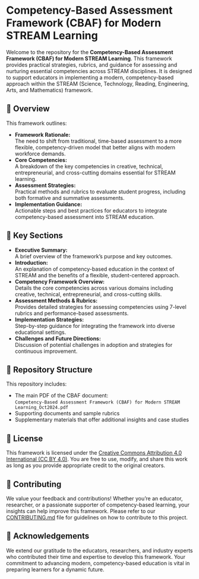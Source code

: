 # Competency-Based Assessment Framework (CBAF) for Modern STREAM Learning

Welcome to the repository for the **Competency-Based Assessment Framework (CBAF) for Modern STREAM Learning**. This framework provides practical strategies, rubrics, and guidance for assessing and nurturing essential competencies across STREAM disciplines. It is designed to support educators in implementing a modern, competency-based approach within the STREAM (Science, Technology, Reading, Engineering, Arts, and Mathematics) framework.

## 🌟 Overview

This framework outlines:
- **Framework Rationale:**  
  The need to shift from traditional, time-based assessment to a more flexible, competency-driven model that better aligns with modern workforce demands.
- **Core Competencies:**  
  A breakdown of the key competencies in creative, technical, entrepreneurial, and cross-cutting domains essential for STREAM learning.
- **Assessment Strategies:**  
  Practical methods and rubrics to evaluate student progress, including both formative and summative assessments.
- **Implementation Guidance:**  
  Actionable steps and best practices for educators to integrate competency-based assessment into STREAM education.

## 📖 Key Sections

- **Executive Summary:**  
  A brief overview of the framework’s purpose and key outcomes.
- **Introduction:**  
  An explanation of competency-based education in the context of STREAM and the benefits of a flexible, student-centered approach.
- **Competency Framework Overview:**  
  Details the core competencies across various domains including creative, technical, entrepreneurial, and cross-cutting skills.
- **Assessment Methods & Rubrics:**  
  Provides detailed strategies for assessing competencies using 7-level rubrics and performance-based assessments.
- **Implementation Strategies:**  
  Step-by-step guidance for integrating the framework into diverse educational settings.
- **Challenges and Future Directions:**  
  Discussion of potential challenges in adoption and strategies for continuous improvement.

## 📂 Repository Structure

This repository includes:
- The main PDF of the CBAF document:  
  `Competency-Based Assessment Framework (CBAF) for Modern STREAM Learning_Oct2024.pdf`
- Supporting documents and sample rubrics
- Supplementary materials that offer additional insights and case studies

## 📜 License

This framework is licensed under the [Creative Commons Attribution 4.0 International (CC BY 4.0)](http://creativecommons.org/licenses/by/4.0/legalcode). You are free to use, modify, and share this work as long as you provide appropriate credit to the original creators.

## 🤝 Contributing

We value your feedback and contributions! Whether you’re an educator, researcher, or a passionate supporter of competency-based learning, your insights can help improve this framework. Please refer to our [CONTRIBUTING.md](../CONTRIBUTING.md) file for guidelines on how to contribute to this project.

## 🙏 Acknowledgements

We extend our gratitude to the educators, researchers, and industry experts who contributed their time and expertise to develop this framework. Your commitment to advancing modern, competency-based education is vital in preparing learners for a dynamic future.

